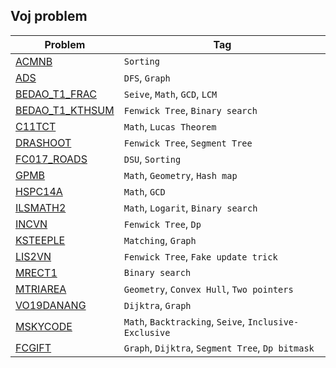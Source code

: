 ## Voj problem
| Problem                               | Tag |
| -----------                           | ----------- |
| [ACMNB](ACMNB)                        | `Sorting` |
| [ADS](ADS)                            | `DFS`, `Graph` |
| [BEDAO_T1_FRAC](BEDAO_T1_FRAC)        | `Seive`, `Math`, `GCD`, `LCM` |
| [BEDAO_T1_KTHSUM](BEDAO_T1_KTHSUM)    | `Fenwick Tree`, `Binary search` |
| [C11TCT](C11TCT)                      | `Math`, `Lucas Theorem` |
| [DRASHOOT](DRASHOOT)                  | `Fenwick Tree`, `Segment Tree` |
| [FC017_ROADS](FC017_ROADS)            | `DSU`, `Sorting` |
| [GPMB](GPMB)                          | `Math`, `Geometry`, `Hash map` |
| [HSPC14A](HSPC14A)                    | `Math`, `GCD` |
| [ILSMATH2](ILSMATH2)                  | `Math`, `Logarit`, `Binary search` |
| [INCVN](INCVN)                        | `Fenwick Tree`, `Dp` |
| [KSTEEPLE](KSTEEPLE)                  | `Matching`, `Graph` |
| [LIS2VN](LIS2VN)                      | `Fenwick Tree`, `Fake update trick` |
| [MRECT1](MRECT1)                      | `Binary search` |
| [MTRIAREA](MTRIAREA)                  | `Geometry`, `Convex Hull`, `Two pointers` |
| [VO19DANANG](VO19DANANG)              | `Dijktra`, `Graph` |
| [MSKYCODE](MSKYCODE)                  | `Math`, `Backtracking`, `Seive`, `Inclusive-Exclusive` |
| [FCGIFT](FCGIFT)                      | `Graph`, `Dijktra`, `Segment Tree`, `Dp bitmask` |
